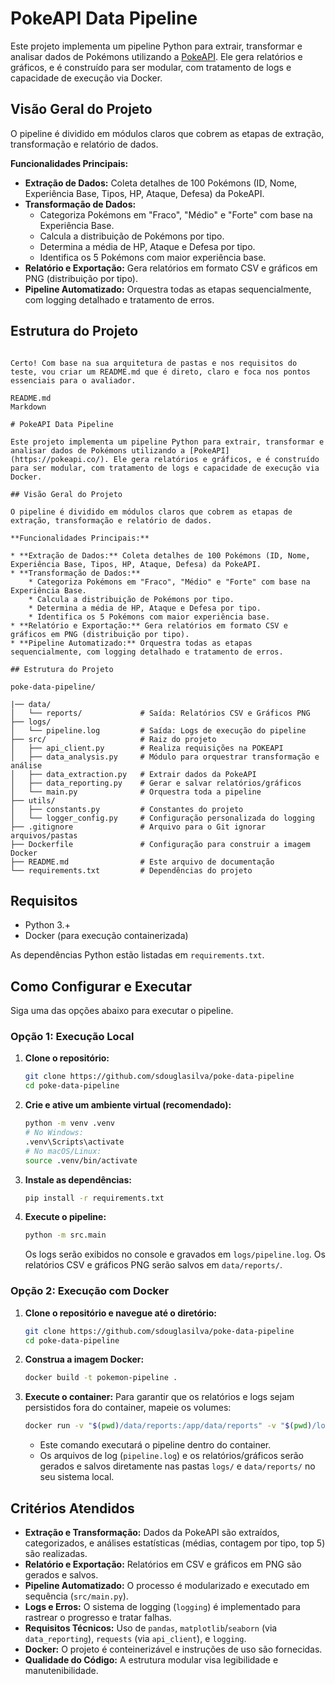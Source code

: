 # PokeAPI Data Pipeline

Este projeto implementa um pipeline Python para extrair, transformar e analisar dados de Pokémons utilizando a [PokeAPI](https://pokeapi.co/). Ele gera relatórios e gráficos, e é construído para ser modular, com tratamento de logs e capacidade de execução via Docker.

## Visão Geral do Projeto

O pipeline é dividido em módulos claros que cobrem as etapas de extração, transformação e relatório de dados.

**Funcionalidades Principais:**

* **Extração de Dados:** Coleta detalhes de 100 Pokémons (ID, Nome, Experiência Base, Tipos, HP, Ataque, Defesa) da PokeAPI.
* **Transformação de Dados:**
    * Categoriza Pokémons em "Fraco", "Médio" e "Forte" com base na Experiência Base.
    * Calcula a distribuição de Pokémons por tipo.
    * Determina a média de HP, Ataque e Defesa por tipo.
    * Identifica os 5 Pokémons com maior experiência base.
* **Relatório e Exportação:** Gera relatórios em formato CSV e gráficos em PNG (distribuição por tipo).
* **Pipeline Automatizado:** Orquestra todas as etapas sequencialmente, com logging detalhado e tratamento de erros.



## Estrutura do Projeto

```

Certo! Com base na sua arquitetura de pastas e nos requisitos do teste, vou criar um README.md que é direto, claro e foca nos pontos essenciais para o avaliador.

README.md
Markdown

# PokeAPI Data Pipeline

Este projeto implementa um pipeline Python para extrair, transformar e analisar dados de Pokémons utilizando a [PokeAPI](https://pokeapi.co/). Ele gera relatórios e gráficos, e é construído para ser modular, com tratamento de logs e capacidade de execução via Docker.

## Visão Geral do Projeto

O pipeline é dividido em módulos claros que cobrem as etapas de extração, transformação e relatório de dados.

**Funcionalidades Principais:**

* **Extração de Dados:** Coleta detalhes de 100 Pokémons (ID, Nome, Experiência Base, Tipos, HP, Ataque, Defesa) da PokeAPI.
* **Transformação de Dados:**
    * Categoriza Pokémons em "Fraco", "Médio" e "Forte" com base na Experiência Base.
    * Calcula a distribuição de Pokémons por tipo.
    * Determina a média de HP, Ataque e Defesa por tipo.
    * Identifica os 5 Pokémons com maior experiência base.
* **Relatório e Exportação:** Gera relatórios em formato CSV e gráficos em PNG (distribuição por tipo).
* **Pipeline Automatizado:** Orquestra todas as etapas sequencialmente, com logging detalhado e tratamento de erros.

## Estrutura do Projeto

poke-data-pipeline/

|── data/
│   └── reports/             # Saída: Relatórios CSV e Gráficos PNG
├── logs/
│   └── pipeline.log         # Saída: Logs de execução do pipeline
├── src/                     # Raiz do projeto
│   ├── api_client.py        # Realiza requisições na POKEAPI
│   ├── data_analysis.py     # Módulo para orquestrar transformação e análise
│   ├── data_extraction.py   # Extrair dados da PokeAPI
│   ├── data_reporting.py    # Gerar e salvar relatórios/gráficos
│   └── main.py              # Orquestra toda a pipeline
├── utils/                   
│   ├── constants.py         # Constantes do projeto
│   └── logger_config.py     # Configuração personalizada do logging
├── .gitignore               # Arquivo para o Git ignorar arquivos/pastas
├── Dockerfile               # Configuração para construir a imagem Docker
├── README.md                # Este arquivo de documentação
└── requirements.txt         # Dependências do projeto

```
## Requisitos

* Python 3.+
* Docker (para execução containerizada)

As dependências Python estão listadas em `requirements.txt`.

## Como Configurar e Executar

Siga uma das opções abaixo para executar o pipeline.

### Opção 1: Execução Local

1.  **Clone o repositório:**
    ```bash
    git clone https://github.com/sdouglasilva/poke-data-pipeline
    cd poke-data-pipeline
    ```
2.  **Crie e ative um ambiente virtual (recomendado):**
    ```bash
    python -m venv .venv
    # No Windows:
    .venv\Scripts\activate
    # No macOS/Linux:
    source .venv/bin/activate
    ```
3.  **Instale as dependências:**
    ```bash
    pip install -r requirements.txt
    ```
4.  **Execute o pipeline:**
    ```bash
    python -m src.main
    ```
    Os logs serão exibidos no console e gravados em `logs/pipeline.log`. Os relatórios CSV e gráficos PNG serão salvos em `data/reports/`.

### Opção 2: Execução com Docker

1.  **Clone o repositório e navegue até o diretório:**
    ```bash
    git clone https://github.com/sdouglasilva/poke-data-pipeline
    cd poke-data-pipeline
    ```
2.  **Construa a imagem Docker:**
    ```bash
    docker build -t pokemon-pipeline .
    ```
3.  **Execute o container:**
    Para garantir que os relatórios e logs sejam persistidos fora do container, mapeie os volumes:
    ```bash
    docker run -v "$(pwd)/data/reports:/app/data/reports" -v "$(pwd)/logs:/app/logs" poke-data-pipeline
    ```
    * Este comando executará o pipeline dentro do container.
    * Os arquivos de log (`pipeline.log`) e os relatórios/gráficos serão gerados e salvos diretamente nas pastas `logs/` e `data/reports/` no seu sistema local.

## Critérios Atendidos

* **Extração e Transformação:** Dados da PokeAPI são extraídos, categorizados, e análises estatísticas (médias, contagem por tipo, top 5) são realizadas.
* **Relatório e Exportação:** Relatórios em CSV e gráficos em PNG são gerados e salvos.
* **Pipeline Automatizado:** O processo é modularizado e executado em sequência (`src/main.py`).
* **Logs e Erros:** O sistema de logging (`logging`) é implementado para rastrear o progresso e tratar falhas.
* **Requisitos Técnicos:** Uso de `pandas`, `matplotlib`/`seaborn` (via `data_reporting`), `requests` (via `api_client`), e `logging`.
* **Docker:** O projeto é conteinerizável e instruções de uso são fornecidas.
* **Qualidade do Código:** A estrutura modular visa legibilidade e manutenibilidade.
